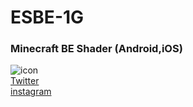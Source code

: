# ESBE-1G
### Minecraft BE Shader (Android,iOS)
![icon](https://github.com/NARI0978/ESBE-1G/blob/master/16/ESBE%201Gv16.0/pack_icon.png)<br>
[Twitter](https://twitter.com/channel_nari)<br>
[instagram](https://www.instagram.com/channel_nari)

